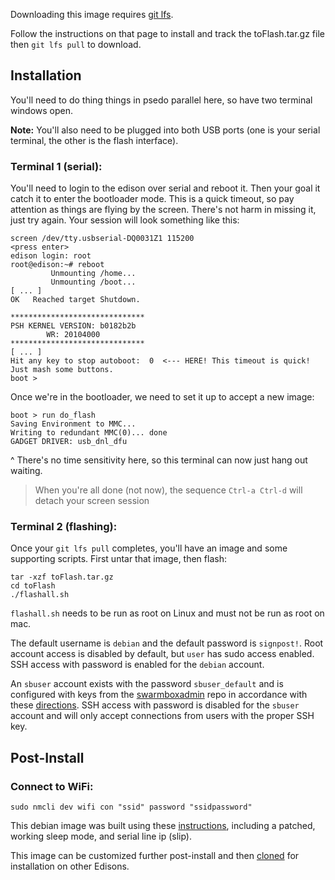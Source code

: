 Downloading this image requires [git lfs](https://git-lfs.github.com/).

Follow the instructions on that page to install and track the toFlash.tar.gz
file then `git lfs pull` to download.

## Installation

You'll need to do thing things in psedo parallel here, so have two terminal windows open.

**Note:** You'll also need to be plugged into both USB ports (one is your serial terminal,
the other is the flash interface).

### Terminal 1 (serial):

You'll need to login to the edison over serial and reboot it. Then your goal it catch it
to enter the bootloader mode. This is a quick timeout, so pay attention as things are
flying by the screen. There's not harm in missing it, just try again. Your session will
look something like this:

```
screen /dev/tty.usbserial-DQ0031Z1 115200
<press enter>
edison login: root
root@edison:~# reboot
         Unmounting /home...
         Unmounting /boot...
[ ... ]
OK   Reached target Shutdown.

******************************
PSH KERNEL VERSION: b0182b2b
		WR: 20104000
******************************
[ ... ]
Hit any key to stop autoboot:  0  <--- HERE! This timeout is quick! Just mash some buttons.
boot >
```
Once we're in the bootloader, we need to set it up to accept a new image:

```
boot > run do_flash
Saving Environment to MMC...
Writing to redundant MMC(0)... done
GADGET DRIVER: usb_dnl_dfu
```

^ There's no time sensitivity here, so this terminal can now just hang out waiting.

> When you're all done (not now), the sequence `Ctrl-a Ctrl-d` will detach your screen session

### Terminal 2 (flashing):

Once your `git lfs pull` completes, you'll have an image and some supporting scripts.
First untar that image, then flash:

```
tar -xzf toFlash.tar.gz
cd toFlash
./flashall.sh
```

`flashall.sh` needs to be run as root on Linux and must not be run as root on
mac.

The default username is `debian` and the default password is `signpost!`. Root
account access is disabled by default, but `user` has sudo access enabled. SSH
access with password is enabled for the `debian` account.

An `sbuser` account exists with the password `sbuser_default` and is configured with keys from the
[swarmboxadmin](https://www.terraswarm.org/testbeds/wiki/Main/SwarmboxadminGitRepo)
repo in accordance with these
[directions](https://www.icyphy.org/accessors/wiki/Notes/Edison#SetUpSbuser).
SSH access with password is disabled for the `sbuser` account and will only
accept connections from users with the proper SSH key.

## Post-Install

### Connect to WiFi:
```
sudo nmcli dev wifi con "ssid" password "ssidpassword"
```

This debian image was built using these [instructions](https://jakehewitt.github.io/custom-edison-image/), including a patched, working sleep mode, and serial line ip (slip).

This image can be customized further post-install and then [cloned](clone.md) for installation on other Edisons.
